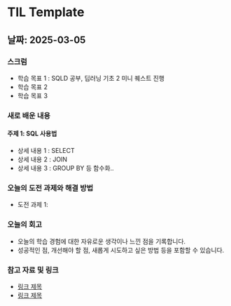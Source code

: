 # TIL Template

## 날짜: 2025-03-05

### 스크럼
- 학습 목표 1 : SQLD 공부, 딥러닝 기초 2 미니 퀘스트 진행
- 학습 목표 2
- 학습 목표 3

### 새로 배운 내용
#### 주제 1: SQL 사용법
- 상세 내용 1 : SELECT
- 상세 내용 2 : JOIN
- 상세 내용 3 : GROUP BY 등 함수화..

### 오늘의 도전 과제와 해결 방법
- 도전 과제 1: 

### 오늘의 회고
- 오늘의 학습 경험에 대한 자유로운 생각이나 느낀 점을 기록합니다.
- 성공적인 점, 개선해야 할 점, 새롭게 시도하고 싶은 방법 등을 포함할 수 있습니다.

### 참고 자료 및 링크
- [링크 제목](URL)
- [링크 제목](URL)
